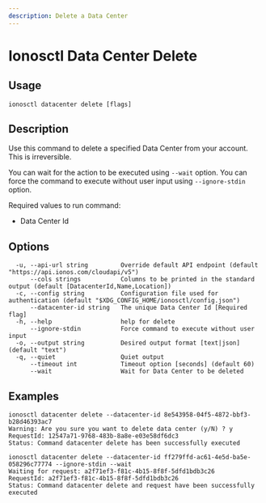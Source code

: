 ```yaml
---
description: Delete a Data Center
---
```


# Ionosctl Data Center Delete

## Usage

```text
ionosctl datacenter delete [flags]
```

## Description

Use this command to delete a specified Data Center from your account. This is irreversible.

You can wait for the action to be executed using `--wait` option. You can force the command to execute without user input using `--ignore-stdin` option.

Required values to run command:

* Data Center Id

## Options

```text
  -u, --api-url string         Override default API endpoint (default "https://api.ionos.com/cloudapi/v5")
      --cols strings           Columns to be printed in the standard output (default [DatacenterId,Name,Location])
  -c, --config string          Configuration file used for authentication (default "$XDG_CONFIG_HOME/ionosctl/config.json")
      --datacenter-id string   The unique Data Center Id [Required flag]
  -h, --help                   help for delete
      --ignore-stdin           Force command to execute without user input
  -o, --output string          Desired output format [text|json] (default "text")
  -q, --quiet                  Quiet output
      --timeout int            Timeout option [seconds] (default 60)
      --wait                   Wait for Data Center to be deleted
```

## Examples

```text
ionosctl datacenter delete --datacenter-id 8e543958-04f5-4872-bbf3-b28d46393ac7
Warning: Are you sure you want to delete data center (y/N) ? y
RequestId: 12547a71-9768-483b-8a8e-e03e58df6dc3
Status: Command datacenter delete has been successfully executed

ionosctl datacenter delete --datacenter-id ff279ffd-ac61-4e5d-ba5e-058296c77774 --ignore-stdin --wait 
Waiting for request: a2f71ef3-f81c-4b15-8f8f-5dfd1bdb3c26
RequestId: a2f71ef3-f81c-4b15-8f8f-5dfd1bdb3c26
Status: Command datacenter delete and request have been successfully executed
```

